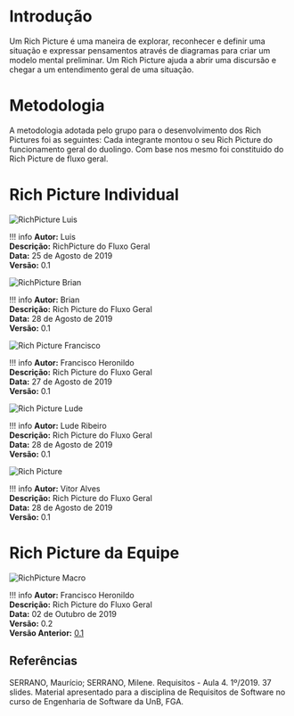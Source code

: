 # Introdução

Um Rich Picture é uma maneira de explorar, reconhecer e definir uma situação e expressar pensamentos através de diagramas para criar um modelo mental preliminar. Um Rich Picture ajuda a abrir uma discursão e chegar a um entendimento geral de uma situação. 

# Metodologia

A metodologia adotada pelo grupo para o desenvolvimento dos Rich Pictures foi as seguintes:
Cada integrante montou o seu Rich Picture do funcionamento geral do duolingo. Com base nos mesmo foi constituido do Rich Picture de fluxo geral.

# Rich Picture Individual

![RichPicture Luis](https://i.imgur.com/DtXdEgs.jpg)

!!! info
    **Autor:** Luis </br>
    **Descrição:** RichPicture do Fluxo Geral </br>
    **Data:** 25 de Agosto de 2019 </br>
    **Versão:** 0.1

![RichPicture Brian](https://i.imgur.com/RnY863l.png)

!!! info
    **Autor:** Brian </br>
    **Descrição:** Rich Picture do Fluxo Geral </br>
    **Data:** 28 de Agosto de 2019 </br>
    **Versão:** 0.1

![Rich Picture Francisco](https://i.imgur.com/6SYJQhU.png)

!!! info
    **Autor:** Francisco Heronildo </br>
    **Descrição:** Rich Picture do Fluxo Geral </br>
    **Data:** 27 de Agosto de 2019 </br>
    **Versão:** 0.1

![Rich Picture Lude](https://i.imgur.com/RZl4LFo.jpg)

!!! info
    **Autor:** Lude Ribeiro </br>
    **Descrição:** Rich Picture do Fluxo Geral </br>
    **Data:** 28 de Agosto de 2019 </br>
    **Versão:** 0.1

![Rich Picture](https://i.imgur.com/NReQNr1.jpg)

!!! info
    **Autor:** Vitor Alves </br>
    **Descrição:** Rich Picture do Fluxo Geral </br>
    **Data:** 28 de Agosto de 2019 </br>
    **Versão:** 0.1

# Rich Picture da Equipe

![RichPicture Macro](https://i.imgur.com/ffvrMd1.jpg)

!!! info
    **Autor:** Francisco Heronildo </br>
    **Descrição:** Rich Picture do Fluxo Geral </br>
    **Data:** 02 de Outubro de 2019 </br>
    **Versão:** 0.2 </br>
    **Versão Anterior:** [0.1](https://drive.google.com/file/d/17jO9RyXAu2Wgs8JRWcc531ewBh6y25Mi/view?usp=sharing)


## Referências

SERRANO, Maurício; SERRANO, Milene. Requisitos - Aula 4. 1º/2019. 37 slides. Material apresentado para a disciplina de Requisitos de Software no curso de Engenharia de Software da UnB, FGA.